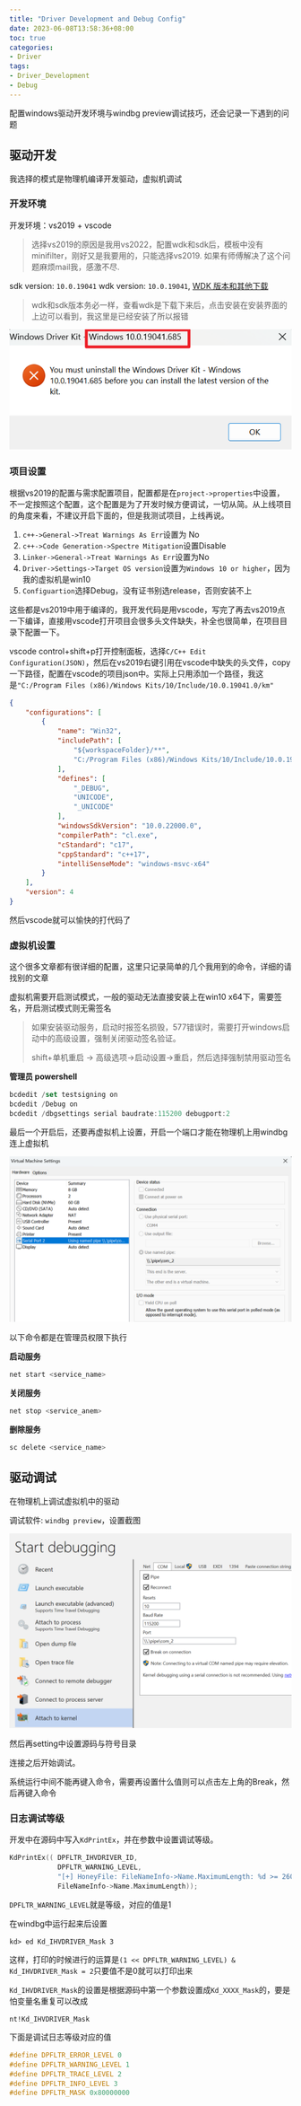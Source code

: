 ```yaml
---
title: "Driver Development and Debug Config"
date: 2023-06-08T13:58:36+08:00
toc: true
categories:
- Driver
tags:
- Driver_Development
- Debug
---
```


配置windows驱动开发环境与windbg preview调试技巧，还会记录一下遇到的问题

<!--more-->

## 驱动开发

我选择的模式是物理机编译开发驱动，虚拟机调试

### 开发环境

开发环境：vs2019 + vscode

> 选择vs2019的原因是我用vs2022，配置wdk和sdk后，模板中没有minifilter，刚好又是我要用的，只能选择vs2019.
> 如果有师傅解决了这个问题麻烦mail我，感激不尽.

sdk version: `10.0.19041`
wdk version: `10.0.19041`, [WDK 版本和其他下载](https://learn.microsoft.com/zh-cn/windows-hardware/drivers/other-wdk-downloads)

> wdk和sdk版本务必一样，查看wdk是下载下来后，点击安装在安装界面的上边可以看到，我这里是已经安装了所以报错

![image-20230608142033119](https://raw.githubusercontent.com/Military-axe/imgtable/main/202306081420890.png)

### 项目设置

根据vs2019的配置与需求配置项目，配置都是在`project->properties`中设置，不一定按照这个配置，这个配置是为了开发时候方便调试，一切从简。从上线项目的角度来看，不建议开启下面的，但是我测试项目，上线再说。

1. `c++->General->Treat Warnings As Err`设置为 No
2. `c++->Code Generation->Spectre Mitigation`设置Disable
3. `Linker->General->Treat Warnings As Err`设置为No
4. `Driver->Settings->Target OS version`设置为`Windows 10 or higher`，因为我的虚拟机是win10
5. `Configuartion`选择Debug，没有证书别选release，否则安装不上

这些都是vs2019中用于编译的，我开发代码是用vscode，写完了再去vs2019点一下编译，直接用vscode打开项目会很多头文件缺失，补全也很简单，在项目目录下配置一下。

vscode control+shift+p打开控制面板，选择`C/C++ Edit Configuration(JSON)`，然后在vs2019右键引用在vscode中缺失的头文件，copy一下路径，配置在vscode的项目json中。实际上只用添加一个路径，我这是`"C:/Program Files (x86)/Windows Kits/10/Include/10.0.19041.0/km"`

```json
{
    "configurations": [
        {
            "name": "Win32",
            "includePath": [
                "${workspaceFolder}/**",
                "C:/Program Files (x86)/Windows Kits/10/Include/10.0.19041.0/km"
            ],
            "defines": [
                "_DEBUG",
                "UNICODE",
                "_UNICODE"
            ],
            "windowsSdkVersion": "10.0.22000.0",
            "compilerPath": "cl.exe",
            "cStandard": "c17",
            "cppStandard": "c++17",
            "intelliSenseMode": "windows-msvc-x64"
        }
    ],
    "version": 4
}
```

然后vscode就可以愉快的打代码了

### 虚拟机设置

这个很多文章都有很详细的配置，这里只记录简单的几个我用到的命令，详细的请找别的文章

虚拟机需要开启测试模式，一般的驱动无法直接安装上在win10 x64下，需要签名，开启测试模式则无需签名

> 如果安装驱动服务，启动时报签名损毁，577错误时，需要打开windows启动中的高级设置，强制关闭驱动签名验证。
>
> shift+单机重启 -> 高级选项->启动设置->重启，然后选择强制禁用驱动签名

**管理员 powershell**

```kotlin
bcdedit /set testsigning on
bcdedit /Debug on
bcdedit /dbgsettings serial baudrate:115200 debugport:2
```

最后一个开启后，还要再虚拟机上设置，开启一个端口才能在物理机上用windbg连上虚拟机

![](https://raw.githubusercontent.com/Military-axe/imgtable/main/202306081444764.png)



以下命令都是在管理员权限下执行

**启动服务**

```kotlin
net start <service_name>
```

**关闭服务**

```kotlin
net stop <service_anem>
```

**删除服务**

```kotlin
sc delete <service_name>
```

## 驱动调试

在物理机上调试虚拟机中的驱动

调试软件: `windbg preview`，设置截图

![](https://raw.githubusercontent.com/Military-axe/imgtable/main/202306081458667.png)

然后再setting中设置源码与符号目录

连接之后开始调试。

系统运行中间不能再键入命令，需要再设置什么值则可以点击左上角的Break，然后再键入命令

### 日志调试等级

开发中在源码中写入`KdPrintEx`，并在参数中设置调试等级。

```c
KdPrintEx(( DPFLTR_IHVDRIVER_ID,
            DPFLTR_WARNING_LEVEL,
            "[+] HoneyFile: FileNameInfo->Name.MaximumLength: %d >= 260\r\n",
            FileNameInfo->Name.MaximumLength));
```

`DPFLTR_WARNING_LEVEL`就是等级，对应的值是1

在windbg中运行起来后设置

```shell
kd> ed Kd_IHVDRIVER_Mask 3
```

这样，打印的时候进行的运算是`(1 << DPFLTR_WARNING_LEVEL) & Kd_IHVDRIVER_Mask = 2`只要值不是0就可以打印出来

`Kd_IHVDRIVER_Mask`的设置是根据源码中第一个参数设置成`Kd_XXXX_Mask`的，要是怕变量名重复可以改成

```
nt!Kd_IHVDRIVER_Mask
```

下面是调试日志等级对应的值

```c
#define DPFLTR_ERROR_LEVEL 0
#define DPFLTR_WARNING_LEVEL 1
#define DPFLTR_TRACE_LEVEL 2
#define DPFLTR_INFO_LEVEL 3
#define DPFLTR_MASK 0x80000000
```

